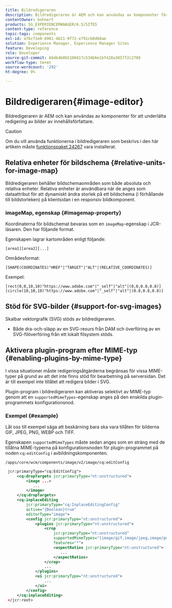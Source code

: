 ```yaml
---
title: Bildredigeraren
description: Bildredigeraren är AEM och kan användas av komponenter för att underlätta redigering av bilder av innehållsförfattare.
contentOwner: bohnert
products: SG_EXPERIENCEMANAGER/6.5/SITES
content-type: reference
topic-tags: components
exl-id: af6cf1e0-8901-4621-9f72-e791cb8d68ae
solution: Experience Manager, Experience Manager Sites
feature: Developing
role: Developer
source-git-commit: 66db4b0b5106617c534b6e1bf428a3057f2c2708
workflow-type: tm+mt
source-wordcount: '292'
ht-degree: 0%

---
```


# Bildredigeraren{#image-editor}

Bildredigeraren är AEM och kan användas av komponenter för att underlätta redigering av bilder av innehållsförfattare.

>[!CAUTION]
>
>Om du vill använda funktionerna i bildredigeraren som beskrivs i den här artikeln måste [funktionspaket 24267](https://experience.adobe.com/#/downloads/content/software-distribution/en/aem.html?package=/content/software-distribution/en/details.html/content/dam/aem/public/adobe/packages/cq640/featurepack/cq-6.4.0-featurepack-24267) vara installerat.

## Relativa enheter för bildschema {#relative-units-for-image-map}

Bildredigeraren behåller bildschemaområden som både absoluta och relativa enheter. Relativa enheter är användbara när de anges som dataattribut för att dynamiskt ändra storlek på ett bildschema (i förhållande till bildstorleken) på klientsidan i en responsiv bildkomponent.

### imageMap, egenskap {#imagemap-property}

Koordinaterna för bildschemat bevaras som en `imageMap`-egenskap i JCR-läsaren. Den har följande format.

Egenskapen lagrar kartområden enligt följande:

`[area1][area2][...]`

Områdesformat:

`[SHAPE(COORDINATES)"HREF"|"TARGET"|"ALT"|(RELATIVE_COORDINATES)]`

Exempel:

`[rect(0,0,10,10)"https://www.adobe.com"|"_self"|"alt"|(0,0,0.8,0.8)]`
`[circle(10,10,10)"https://www.adobe.com"|"_self"|"alt"|(0.8,0.8,0.8)]`

## Stöd för SVG-bilder {#support-for-svg-images}

Skalbar vektorgrafik (SVG) stöds av bildredigeraren.

* Både dra-och-släpp av en SVG-resurs från DAM och överföring av en SVG-filöverföring från ett lokalt filsystem stöds.

## Aktivera plugin-program efter MIME-typ {#enabling-plugins-by-mime-type}

I vissa situationer måste redigeringsåtgärderna begränsas för vissa MIME-typer på grund av att det inte finns stöd för bearbetning på serversidan. Det är till exempel inte tillåtet att redigera bilder i SVG.

Plugin-program i bildredigeraren kan aktiveras selektivt av MIME-typ genom att en `supportedMimeTypes`-egenskap anges på den enskilda plugin-programmets konfigurationsnod.

### Exempel {#example}

Låt oss till exempel säga att beskärning bara ska vara tillåten för bilderna GIF, JPEG, PNG, WEBP och TIFF.

Egenskapen `supportedMimeTypes` måste sedan anges som en sträng med de tillåtna MIME-typerna på konfigurationsnoden för plugin-programmet på noden `cq:editConfig` i avbildningskomponenten.

`/apps/core/wcm/components/image/v2/image/cq:editConfig`

```xml
 jcr:primaryType="cq:EditConfig">
     <cq:dropTargets jcr:primaryType="nt:unstructured">
         <image ...>
            ...
         </image>
     </cq:dropTargets>
     <cq:inplaceEditing
         jcr:primaryType="cq:InplaceEditingConfig"
         active="{Boolean}true"
         editorType="image">
         <config jcr:primaryType="nt:unstructured">
             <plugins jcr:primaryType="nt:unstructured">
                 <crop
                     jcr:primaryType="nt:unstructured"
                     supportedMimeTypes="[image/gif,image/jpeg,image/png,image/webp,image/tiff]"
                     features="*">
                     <aspectRatios jcr:primaryType="nt:unstructured">
                        ...
                     </aspectRatios>
                 </crop>
                 ...
             </plugins>
             <ui jcr:primaryType="nt:unstructured">
                 ...
             </ui>
         </config>
     </cq:inplaceEditing>
 </jcr:root>
```
